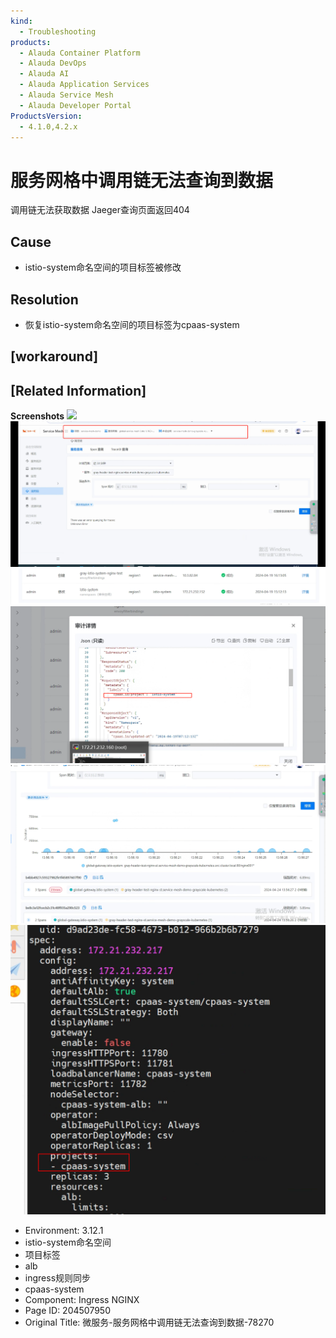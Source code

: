 ```yaml
---
kind:
  - Troubleshooting
products:
  - Alauda Container Platform
  - Alauda DevOps
  - Alauda AI
  - Alauda Application Services
  - Alauda Service Mesh
  - Alauda Developer Portal
ProductsVersion:
  - 4.1.0,4.2.x
---
```

<!-- A type of document that involves encountering a fault, diagnosing it, performing root cause analysis, and providing solutions. -->

# 服务网格中调用链无法查询到数据

调用链无法获取数据 Jaeger查询页面返回404

## Cause
- istio-system命名空间的项目标签被修改

## Resolution
- 恢复istio-system命名空间的项目标签为cpaas-system

## [workaround]

## [Related Information]
**Screenshots**
![](assets/wei-fu-wu-fu-wu-wang-ge-zhong-diao-yong-lian-wu-fa-cha-xun-dao-shu-ju-78270/1713518419_99781_831208_%25E4%25BC%2581%25E4%25B8%259A%25E5%25BE%25AE%25E4%25BF%25A1%25E6%2588%25AA%25E5%259B%25BE_17135183319390.png)
![](assets/wei-fu-wu-fu-wu-wang-ge-zhong-diao-yong-lian-wu-fa-cha-xun-dao-shu-ju-78270/mceclip0_1713837376214_hrj48.png)
![](assets/wei-fu-wu-fu-wu-wang-ge-zhong-diao-yong-lian-wu-fa-cha-xun-dao-shu-ju-78270/mceclip0_1713944803572_l9ipo.png)
![](assets/wei-fu-wu-fu-wu-wang-ge-zhong-diao-yong-lian-wu-fa-cha-xun-dao-shu-ju-78270/mceclip1_1713944808651_6tt0o.png)
![](assets/wei-fu-wu-fu-wu-wang-ge-zhong-diao-yong-lian-wu-fa-cha-xun-dao-shu-ju-78270/mceclip2_1713944848024_91cgp.png)
![](assets/wei-fu-wu-fu-wu-wang-ge-zhong-diao-yong-lian-wu-fa-cha-xun-dao-shu-ju-78270/mceclip3_1713944934990_sa8p4.png)
- Environment: 3.12.1
- istio-system命名空间
- 项目标签
- alb
- ingress规则同步
- cpaas-system
- Component: Ingress NGINX
- Page ID: 204507950
- Original Title: 微服务-服务网格中调用链无法查询到数据-78270

